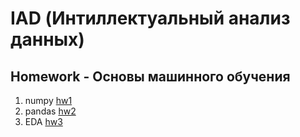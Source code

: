 # IAD (Интиллектуальный анализ данных)
## Homework - Основы машинного обучения
1. numpy [hw1](hw_1/hw01-numpy.ipynb)
2. pandas [hw2](hw_2/hw02_pandas.ipynb)
3. EDA [hw3](hw_3/hw03_eda.ipynb)